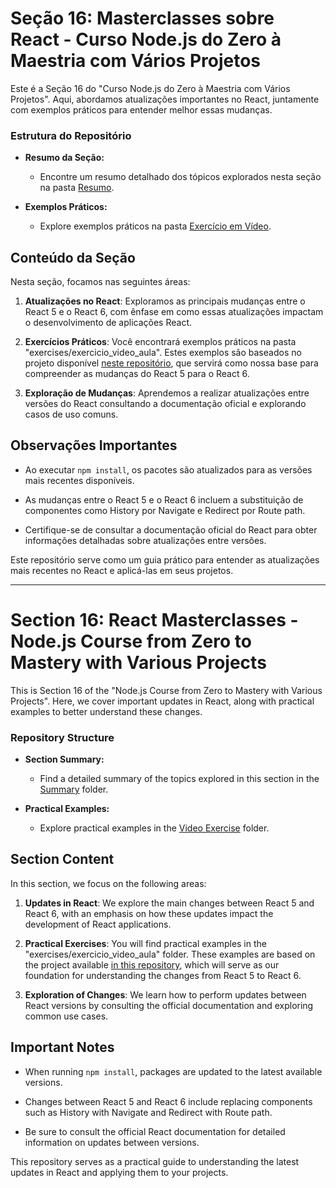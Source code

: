# Seção 16: Masterclasses sobre React - Curso Node.js do Zero à Maestria com Vários Projetos

Este é a Seção 16 do "Curso Node.js do Zero à Maestria com Vários Projetos". Aqui, abordamos atualizações importantes no React, juntamente com exemplos práticos para entender melhor essas mudanças.

### Estrutura do Repositório

- **Resumo da Seção:**
  - Encontre um resumo detalhado dos tópicos explorados nesta seção na pasta [Resumo](./RESUMO/).

- **Exemplos Práticos:**
  - Explore exemplos práticos na pasta [Exercício em Vídeo](./EXERCICIOS/EXERCICIO%20VIDEO%20AULA/).

## Conteúdo da Seção

Nesta seção, focamos nas seguintes áreas:

1. **Atualizações no React**: Exploramos as principais mudanças entre o React 5 e o React 6, com ênfase em como essas atualizações impactam o desenvolvimento de aplicações React.

2. **Exercícios Práticos**: Você encontrará exemplos práticos na pasta "exercises/exercicio_video_aula". Estes exemplos são baseados no projeto disponível [neste repositório](https://github.com/matheusbattisti/curso_node/tree/main/19_REACT_ROUTER_6), que servirá como nossa base para compreender as mudanças do React 5 para o React 6.

3. **Exploração de Mudanças**: Aprendemos a realizar atualizações entre versões do React consultando a documentação oficial e explorando casos de uso comuns.

## Observações Importantes

- Ao executar `npm install`, os pacotes são atualizados para as versões mais recentes disponíveis.

- As mudanças entre o React 5 e o React 6 incluem a substituição de componentes como History por Navigate e Redirect por Route path.

- Certifique-se de consultar a documentação oficial do React para obter informações detalhadas sobre atualizações entre versões.

Este repositório serve como um guia prático para entender as atualizações mais recentes no React e aplicá-las em seus projetos.

***

# Section 16: React Masterclasses - Node.js Course from Zero to Mastery with Various Projects

This is Section 16 of the "Node.js Course from Zero to Mastery with Various Projects". Here, we cover important updates in React, along with practical examples to better understand these changes.

### Repository Structure

- **Section Summary:**
  - Find a detailed summary of the topics explored in this section in the [Summary](./RESUMO/) folder.

- **Practical Examples:**
  - Explore practical examples in the [Video Exercise](./EXERCICIOS/EXERCICIO%20VIDEO%20AULA/) folder.

## Section Content

In this section, we focus on the following areas:

1. **Updates in React**: We explore the main changes between React 5 and React 6, with an emphasis on how these updates impact the development of React applications.

2. **Practical Exercises**: You will find practical examples in the "exercises/exercicio_video_aula" folder. These examples are based on the project available [in this repository](https://github.com/matheusbattisti/curso_node/tree/main/19_REACT_ROUTER_6), which will serve as our foundation for understanding the changes from React 5 to React 6.

3. **Exploration of Changes**: We learn how to perform updates between React versions by consulting the official documentation and exploring common use cases.

## Important Notes

- When running `npm install`, packages are updated to the latest available versions.

- Changes between React 5 and React 6 include replacing components such as History with Navigate and Redirect with Route path.

- Be sure to consult the official React documentation for detailed information on updates between versions.

This repository serves as a practical guide to understanding the latest updates in React and applying them to your projects.
